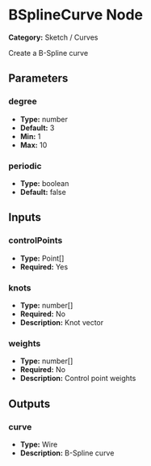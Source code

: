 
# BSplineCurve Node

**Category:** Sketch / Curves

Create a B-Spline curve

## Parameters


### degree
- **Type:** number
- **Default:** 3
- **Min:** 1
- **Max:** 10



### periodic
- **Type:** boolean
- **Default:** false





## Inputs


### controlPoints
- **Type:** Point[]
- **Required:** Yes



### knots
- **Type:** number[]
- **Required:** No
- **Description:** Knot vector


### weights
- **Type:** number[]
- **Required:** No
- **Description:** Control point weights


## Outputs


### curve
- **Type:** Wire
- **Description:** B-Spline curve



